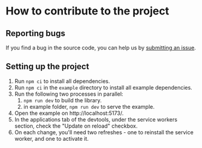 # How to contribute to the project

## Reporting bugs

If you find a bug in the source code, you can help us by [submitting an issue](https://github.com/infinum/auth-worker/issues/new/choose).

## Setting up the project

1. Run `npm ci` to install all dependencies.
2. Run `npm ci` in the `example` directory to install all example dependencies.
3. Run the following two processes in parallel:
   1. `npm run dev` to build the library.
   2. in example folder, `npm run dev` to serve the example.
4. Open the example on http://localhost:5173/.
5. In the applications tab of the devtools, under the service workers section, check the "Update on reload" checkbox.
6. On each change, you'll need two refreshes - one to reinstall the service worker, and one to activate it.
